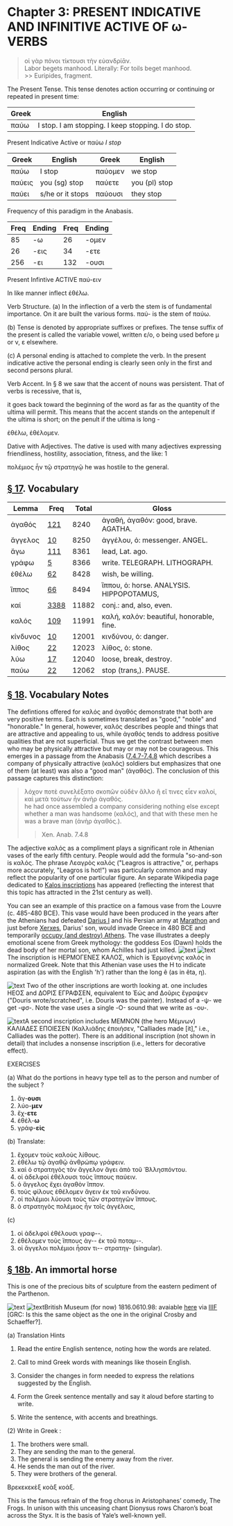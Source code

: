 # Chapter 3: PRESENT INDICATIVE AND INFINITIVE ACTIVE OF ω-VERBS


>  οἱ γὰρ πόνοι τίκτουσι τὴν εὐανδρίᾱν.<br/>
>  Labor begets manhood. Literally: For toils beget manhood.<br/>>> Euripides, fragment.




<div type="textpart" subtype="para" n="13">

The Present Tense. This tense denotes action occurring or continuing or repeated in present time:

| Greek | English | 
| --- | -- | 
|  παύω  |  I stop. I am stopping. I keep stopping. I do stop.  |

Present Indicative Active or παύω *I stop*





| Greek | English | Greek | English | 
| --- | --- | --- | --- 
| παύω | I stop | παύομεν | we stop | 
| παύεις | you (sg) stop | παύετε | you (pl) stop | 
| παύει | s/he or it stops | παύουσι | they stop | 




Frequency of this paradigm in the Anabasis.

| Freq | Ending | Freq | Ending | 
| --- | --- | --- | --- 
| 85 | -ω | 26 | -ομεν | 
| 26 | -εις | 34 | -ετε | 
| 256 | -ει | 132 | -ουσι | 




Present Infintive ACTIVE παύ-ειν



In like manner inflect ἐθέλω.

<div type="textpart" subtype="para" n="14">


Verb Structure.
(a) In the inflection of a verb
the stem is of fundamental importance. On it are built
the various forms. παύ- is the stem of παύω.

(b) Tense is denoted by appropriate suffixes or prefixes.
The tense suffix of the present is called the variable vowel,
written ε/ο, ο being used before μ or ν, ε elsewhere.

(c) A personal ending is attached to complete the verb.
In the present indicative active the personal ending is
clearly seen only in the first and second persons plural.

<div type="textpart" subtype="para" n="15">


Verb Accent. In § 8 we saw that the accent of
nouns was persistent. That of verbs is recessive, that is,


<pb n="8"/>

it goes back toward the beginning of the word as far as
the quantity of the ultima will permit. This means that
the accent stands on the antepenult if the ultima is short;
on the penult if the ultima is long -

ἐθέλω, ἐθέλομεν.

<div type="textpart" subtype="para" n="16">


Dative with Adjectives. The dative is used with many adjectives expressing friendliness, hostility, association, fitness, and the like: 1

πολέμιος ἦν τῷ στρατηγῷ
he was hostile to the general.

## [§ 17](#para17). Vocabulary
| Lemma | Freq | Total | Gloss |
| --- | --- | --- | -- |
| ἀγαθός | [121](https://github.com/gregorycrane/CrosbySchaeffer2.0/tree/main/chaps/vocpassages/ἀγαθός.md) | 8240 | ἀγαθή, ἀγαθόν: good, brave. AGATHA. 
| ἄγγελος | [10](https://github.com/gregorycrane/CrosbySchaeffer2.0/tree/main/chaps/vocpassages/ἄγγελος.md) | 8250 | ἀγγέλου, ὁ: messenger. ANGEL.
| ἄγω | [111](https://github.com/gregorycrane/CrosbySchaeffer2.0/tree/main/chaps/vocpassages/ἄγω.md) | 8361 | lead, Lat. ago. 
| γράφω | [5](https://github.com/gregorycrane/CrosbySchaeffer2.0/tree/main/chaps/vocpassages/γράφω.md) | 8366 | write. TELEGRAPH. LITHOGRAPH.
| ἐθέλω | [62](https://github.com/gregorycrane/CrosbySchaeffer2.0/tree/main/chaps/vocpassages/ἐθέλω.md) | 8428 | wish, be willing. 
| ἵππος | [66](https://github.com/gregorycrane/CrosbySchaeffer2.0/tree/main/chaps/vocpassages/ἵππος.md) | 8494 | ἵππου, ὁ: horse. ANALYSIS. HIPPOPOTAMUS, 
| καί | [3388](https://github.com/gregorycrane/CrosbySchaeffer2.0/tree/main/chaps/vocpassages/καί.md) | 11882 | conj.: and, also, even.
| καλός | [109](https://github.com/gregorycrane/CrosbySchaeffer2.0/tree/main/chaps/vocpassages/καλός.md) | 11991 | καλή, καλόν: beautiful, honorable, fine.
| κίνδυνος | [10](https://github.com/gregorycrane/CrosbySchaeffer2.0/tree/main/chaps/vocpassages/κίνδυνος.md) | 12001 | κινδύνου, ὁ: danger.
| λίθος | [22](https://github.com/gregorycrane/CrosbySchaeffer2.0/tree/main/chaps/vocpassages/λίθος.md) | 12023 | λίθος, ὁ: stone.
| λύω | [17](https://github.com/gregorycrane/CrosbySchaeffer2.0/tree/main/chaps/vocpassages/λύω.md) | 12040 | loose, break, destroy.
| παύω | [22](https://github.com/gregorycrane/CrosbySchaeffer2.0/tree/main/chaps/vocpassages/παύω.md) | 12062 | stop (trans,). PAUSE.


## [§ 18](#para18). Vocabulary Notes


The defintions offered for καλός and ἀγαθός demonstrate that both are very positive terms. Each is sometimes translated as "good," "noble" and "honorable." In general, however, καλός describes people and things that are attractive and appealing to us, while ἀγαθός tends to address positive qualities that are not superficial. Thus we get the contrast between men who may be physically attractive but may or may not be courageous. This emerges in a passage from the Anabasis ([7.4.7-7.4.8](https://scaife-dev.perseus.org/reader/urn:cts:greekLit:tlg0032.tlg006.perseus-grc2:7.4.7-7.4.8?right=perseus-eng2) which describes a company of physically attractive (καλός) soldiers but emphasizes that one of them (at least) was also a "good man" (ἀγαθός). The conclusion of this passage captures this distinction:

>  λόχον ποτὲ συνελέξατο σκοπῶν οὐδὲν ἄλλο ἢ εἴ τινες εἶεν καλοί, καὶ μετὰ τούτων ἦν ἀνὴρ ἀγαθός.<br/>
>  he had once assembled a company considering nothing else except whether a man was handsome (καλός), and that with these men he was a brave man (ἀνὴρ ἀγαθός.).<br/>
>> Xen. Anab. 7.4.8




The adjective καλός as a compliment plays a significant role in Athenian vases of the early fifth century. People would add the formula "so-and-son is καλός. The phrase Λεαγρὸς καλός ("Leagros is attractive," or, perhaps more accurately, "Leagros is hot!") was particularly common and may reflect the popularity of one particular figure. An separate Wikipedia page dedicated to [Kalos inscriptions](https://en.wikipedia.org/wiki/Kalos_inscription) has appeared (reflecting the interest that this topic has attracted in the 21st century as well).


You can see an example of this practice on a famous vase from the Louvre (c. 485-480 BCE). This vase would have been produced in the years after the Athenians had defeated [Darius I](https://en.wikipedia.org/wiki/Darius_the_Great) and his Persian army at [Marathon](https://en.wikipedia.org/wiki/Battle_of_Marathon) and just before [Xerxes](https://en.wikipedia.org/wiki/Xerxes_I), Darius' son, would invade Greece in 480 BCE and temporarily [occupy (and destroy) Athens](https://en.wikipedia.org/wiki/Achaemenid_destruction_of_Athens). The vase illustrates a deeply emotional scene from Greek mythology: the goddess Eos (Dawn) holds the dead body of her mortal son, whom Achilles had just killed.
![text](https://upload.wikimedia.org/wikipedia/commons/8/8b/Eos_Memnon_Louvre_G115.jpg)
![text](https://github.com/gregorycrane/CrosbySchaeffer2.0/blob/main/chaps/images/hermogkalos.jpg?raw=true)
The inscription is ΗΕΡΜΟΓΕΝΕΣ ΚΑΛΟΣ, which is Ἑρμογένης καλός in normalized Greek. Note that this Athenian vase uses the Η to indicate aspiration (as with the English 'h') rather than the long ê (as in êta, η).


![text](https://github.com/gregorycrane/CrosbySchaeffer2.0/blob/main/chaps/images/dourispanted.jpg?raw=true) Two of the other inscriptions are worth looking at. one includes ΗΕΟΣ and ΔΟΡΙΣ ΕΓΡΑΦΣΕΝ, equivalent to Ἐώς and Δοῦρις ἔγραψεν ("Douris wrote/scratched", i.e. Douris was the painter). Instead of a -ψ- we get -φσ-. Note the vase uses a single -Ο- sound that we write as -ου-.


![text](https://github.com/gregorycrane/CrosbySchaeffer2.0/blob/main/chaps/images/memnon.jpg?raw=true)A second inscription includes ΜΕΜΝΟΝ (the hero Μέμνων) ΚΑΛΙΑΔΕΣ ΕΠΟΙΕΣΕΝ (Καλλιάδης ἐποιήσεν, "Calliades made [it]," i.e., Calliades was the potter). There is an additional inscription (not shown in detail) that includes a nonsense inscription (i.e., letters for decorative effect).


<div type="textpart" subtype="para" n="18">



EXERCISES

(a) What do the portions in heavy type tell as to the person
and number of the subject ?

1. ἄγ-**ουσι** 
2. λύο-**μεν** 
3. ἔχ-**ετε** 
4. ἐθέλ-**ω** 
5. γράφ-**εἰς**

(b) Translate:

1. ἔχομεν τοὺς καλοὺς λίθους. 
2. ἐθέλω τῷ ἀγαθῷ ἀνθρώπῳ γράφειν. 
3. καὶ ὁ στρατηγὸς τὸν ἄγγελον ἄγει ἀπὸ τοῦ ᾿Βλλησπόντου. 
4. οἱ ἀδελφοὶ ἐθέλουσι τοὺς ἵππους παύειν. 
5. ὁ ἄγγελος ἔχει ἀγαθὸν ἵππον.
6. τοὺς φίλους ἐθέλομεν ἄγειν ἐκ τοῦ κινδύνου. 
7. οἱ πολέμιοι λύουσι τοὺς τῶν στρατηγῶν ἵππους. 
8. ὁ στρατηγὸς πολέμιος ἦν τοῖς ἀγγέλοις,

<pb n="9"/>
(c)

1. οἱ ἀδελφοὶ ἐθέλουσι γραφ--. 
2. ἐθέλομεν τοὺς ἵππους ἀγ-- ἐκ τοῦ ποταμ--.
3. οἱ ἄγγελοι πολέμιοι ἦσαν τι-- στρατηγ- (singular).


## [§ 18b](#para18b). An immortal horse


This is one of the precious bits of sculpture from the eastern pediment of the Parthenon.



![text](https://github.com/gregorycrane/CrosbySchaeffer2.0/blob/main/chaps/images/parthhorse.jpg?raw=true)
![text](https://media.britishmuseum.org/media/Repository/Documents/2014_9/30_15/3a419042_c771_41c3_ae8b_a3b600fb4f7c/mid_00018006_001.jpg)British Museum (for now) 1816.0610.98: avaiable [here](https://www.britishmuseum.org/collection/object/G_1816-0610-98) via [IIIF](https://iiif.io/) [GRC: Is this the same object as the one in the original Crosby and Schaeffer?].


<div type="textpart" subtype="para" n="19">


(a) Translation Hints

1. Read the entire English sentence, noting how the words are related.
2. Call to mind Greek words with meanings like thosein English.
3. Consider the changes in form needed to express the relations suggested by the English.

4. Form the Greek sentence mentally and say it aloud before starting to write.
5. Write the sentence, with accents and breathings.

(2) Write in Greek :

1. The brothers were small. 
2. They are sending the man to the general. 
3. The general is sending the enemy away from the river.
4. He sends the man out of the river. 
5. They were brothers of the general.


<div type="textpart" subtype="para" n="20">


Βρεκεκεκὲξ κοὰξ κοάξ. 



This is the famous refrain of the frog chorus in Aristophanes’ comedy, The Frogs. In unison with this unceasing chant Dionysus rows Charon’s boat across the Styx. It is the basis of Yale’s well-known yell.

<pb n="10"/>




